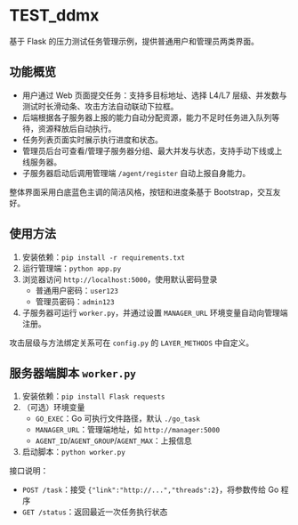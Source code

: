 # TEST_ddmx

基于 Flask 的压力测试任务管理示例，提供普通用户和管理员两类界面。

## 功能概览
- 用户通过 Web 页面提交任务：支持多目标地址、选择 L4/L7 层级、并发数与测试时长滑动条、攻击方法自动联动下拉框。
- 后端根据各子服务器上报的能力自动分配资源，能力不足时任务进入队列等待，资源释放后自动执行。
- 任务列表页面实时展示执行进度和状态。
- 管理员后台可查看/管理子服务器分组、最大并发与状态，支持手动下线或上线服务器。
- 子服务器启动后调用管理端 `/agent/register` 自动上报自身能力。

整体界面采用白底蓝色主调的简洁风格，按钮和进度条基于 Bootstrap，交互友好。

## 使用方法
1. 安装依赖：`pip install -r requirements.txt`
2. 运行管理端：`python app.py`
3. 浏览器访问 `http://localhost:5000`，使用默认密码登录
   - 普通用户密码：`user123`
   - 管理员密码：`admin123`
4. 子服务器可运行 `worker.py`，并通过设置 `MANAGER_URL` 环境变量自动向管理端注册。

攻击层级与方法绑定关系可在 `config.py` 的 `LAYER_METHODS` 中自定义。

## 服务器端脚本 `worker.py`

1. 安装依赖：`pip install Flask requests`
2. （可选）环境变量
   - `GO_EXEC`：Go 可执行文件路径，默认 `./go_task`
   - `MANAGER_URL`：管理端地址，如 `http://manager:5000`
   - `AGENT_ID`/`AGENT_GROUP`/`AGENT_MAX`：上报信息
3. 启动脚本：`python worker.py`

接口说明：
- `POST /task`：接受 `{"link":"http://...","threads":2}`，将参数传给 Go 程序
- `GET /status`：返回最近一次任务执行状态
